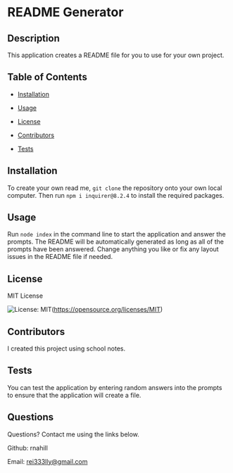 
# README Generator

## Description

  This application creates a README file for you to use for your own project. 
  
  ## Table of Contents 
    
* [Installation](#installation)
    
     
    
* [Usage](#usage)
    
     
    
* [License](#license)
    
     
    
* [Contributors](#contributors)
    
     
    
* [Tests](#tests)
    
    

## Installation

  To create your own read me, `git clone` the repository onto your own local computer. Then run `npm i inquirer@8.2.4`  to install the required packages.
    

## Usage

   Run `node index` in the command line to start the application and answer the prompts. The README will be automatically generated as long as all of the prompts have been answered. Change anything you like or fix any layout issues in the README file if needed.

    

## License

  MIT License

  ![License: MIT](https://img.shields.io/badge/License-MIT-yellow.svg)(https://opensource.org/licenses/MIT)

  

## Contributors

  I created this project using school notes.
    
    
## Tests

  You can test the application by entering random answers into the prompts to ensure that the application will create a file.

    

## Questions

  Questions? Contact me using the links below.

  Github: rnahill

  Email: rei333lly@gmail.com
  
  